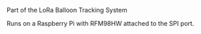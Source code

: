 Part of the LoRa Balloon Tracking System

Runs on a Raspberry Pi with RFM98HW attached to the SPI port.